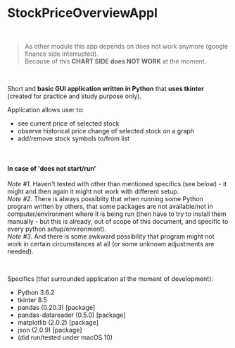 # StockPriceOverviewAppl

<br>

> As other module this app depends on does 
> not work anymore (google finance side interrupted).<br>
> Because of this **CHART SIDE does NOT WORK** at the moment.

<br>

Short and **basic GUI application written in Python** that **uses tkinter** (created for practice and study purpose only). 

Application allows user to:
- see current price of selected stock
- observe historical price change of selected stock on a graph
- add/remove stock symbols to/from list

<br>

#### In case of 'does not start/run'

*Note #1*. Haven't tested with other than mentioned specifics (see below) - it might and then again it might not work with different setup.<br> 
*Note #2*. There is always possiblity that when running some Python program written by others, that some packages are not available/not in computer/environment where it is being run (then have to try to install them manually - but this is already, out of scope of this document, and specific to every python setup/environment).<br>
*Note #3*. And there is some awkward possibility that program might not work in certain circumstances at all (or some unknown adjustments are needed).<br>

<br>

Specifics (that surrounded application at the moment of development):
- Python 3.6.2
- tkinter 8.5
- pandas (0.20.3) [package]
- pandas-datareader (0.5.0) [package]
- matplotlib (2.0.2) [package]
- json (2.0.9) [package]
- (did run/tested under macOS 10)
